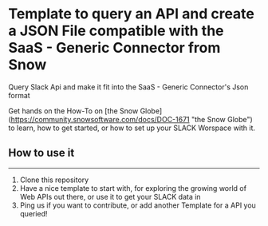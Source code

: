 # Template to query an API and create a JSON File compatible with the SaaS - Generic Connector from Snow

Query Slack Api and make it fit into the SaaS - Generic Connector's Json format

Get hands on the How-To on [the Snow Globe] (https://community.snowsoftware.com/docs/DOC-1671 "the Snow Globe") to learn, how to get started, or how to set up your SLACK Worspace with it.

## How to use it
----------------

1. Clone this repository
2. Have a nice template to start with, for exploring the growing world of Web APIs out there, or use it to get your SLACK data in
3. Ping us if you want to contribute, or add another Template for a API you queried!

